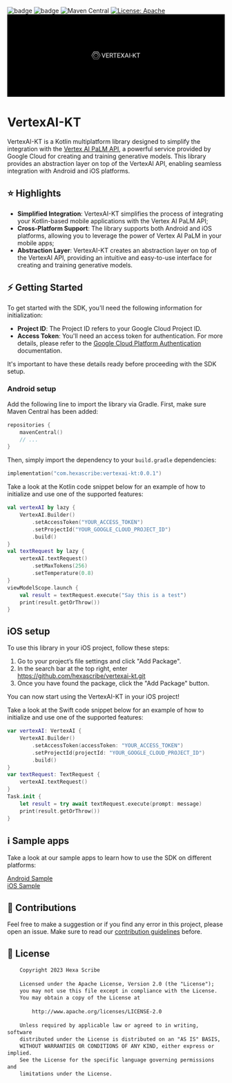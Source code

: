 ![badge](http://img.shields.io/badge/-android-6EDB8D.svg?style=flat)
![badge](http://img.shields.io/badge/-ios-CDCDCD.svg?style=flat)
![Maven Central](https://img.shields.io/maven-central/v/com.hexascribe/vertexai-kt)
[![License: Apache](https://img.shields.io/badge/license-Apache-blue)](https://opensource.org/license/apache-2-0/)
![VertexAI-KT](art/logo.png)

# VertexAI-KT

VertexAI-KT is a Kotlin multiplatform library designed to simplify the integration with the [Vertex AI PaLM API](https://cloud.google.com/vertex-ai/docs/start/introduction-unified-platform), a powerful service provided by Google Cloud for creating and training generative models. This library provides an abstraction layer on top of the VertexAI API, enabling seamless integration with Android and iOS platforms.

## ⭐ Highlights

- **Simplified Integration**: VertexAI-KT simplifies the process of integrating your Kotlin-based mobile applications with the Vertex AI PaLM API;
- **Cross-Platform Support**: The library supports both Android and iOS platforms, allowing you to leverage the power of Vertex AI PaLM in your mobile apps;
- **Abstraction Layer**: VertexAI-KT creates an abstraction layer on top of the VertexAI API, providing an intuitive and easy-to-use interface for creating and training generative models.

## ⚡️ Getting Started

To get started with the SDK, you'll need the following information for initialization:

- **Project ID**: The Project ID refers to your Google Cloud Project ID.
- **Access Token**: You'll need an access token for authentication. For more details, please refer to the [Google Cloud Platform Authentication](https://cloud.google.com/docs/authentication) documentation.

It's important to have these details ready before proceeding with the SDK setup.

### Android setup

Add the following line to import the library via Gradle. First, make sure Maven Central has been added:


```kotlin
repositories {
    mavenCentral()
    // ...
}
```

Then, simply import the dependency to your `build.gradle` dependencies:

```kotlin
implementation("com.hexascribe:vertexai-kt:0.0.1")
```

Take a look at the Kotlin code snippet below for an example of how to initialize and use one of the supported features:

```kotlin
val vertexAI by lazy {
    VertexAI.Builder()
        .setAccessToken("YOUR_ACCESS_TOKEN")
        .setProjectId("YOUR_GOOGLE_CLOUD_PROJECT_ID")
        .build()
}
val textRequest by lazy {
    vertexAI.textRequest()
        .setMaxTokens(256)
        .setTemperature(0.8)
}
viewModelScope.launch {
    val result = textRequest.execute("Say this is a test")
    print(result.getOrThrow())
}
```

## iOS setup
To use this library in your iOS project, follow these steps:

1. Go to your project’s file settings and click "Add Package".
2. In the search bar at the top right, enter https://github.com/hexascribe/vertexai-kt.git
3. Once you have found the package, click the "Add Package" button.

You can now start using the VertexAI-KT in your iOS project!

Take a look at the Swift code snippet below for an example of how to initialize and use one of the supported features:

```swift
var vertexAI: VertexAI {
    VertexAI.Builder()
        .setAccessToken(accessToken: "YOUR_ACCESS_TOKEN")
        .setProjectId(projectId: "YOUR_GOOGLE_CLOUD_PROJECT_ID")
        .build()
}
var textRequest: TextRequest {
    vertexAI.textRequest()
}
Task.init {
    let result = try await textRequest.execute(prompt: message)
    print(result.getOrThrow())
}
```

## ℹ️ Sample apps

Take a look at our sample apps to learn how to use the SDK on different platforms:

[Android Sample](samples/android)
<br />
[iOS Sample](samples/ios)

## 🤝 Contributions

Feel free to make a suggestion or if you find any error in this project, please open an issue. Make sure to read our [contribution guidelines](CONTRIBUTING.md) before.

## 📄 License

```
    Copyright 2023 Hexa Scribe

    Licensed under the Apache License, Version 2.0 (the "License");
    you may not use this file except in compliance with the License.
    You may obtain a copy of the License at

        http://www.apache.org/licenses/LICENSE-2.0

    Unless required by applicable law or agreed to in writing, software
    distributed under the License is distributed on an "AS IS" BASIS,
    WITHOUT WARRANTIES OR CONDITIONS OF ANY KIND, either express or implied.
    See the License for the specific language governing permissions and
    limitations under the License.
```
